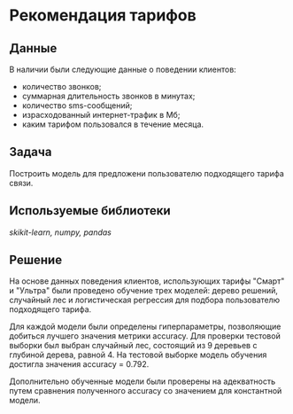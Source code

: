 # Рекомендация тарифов

## Данные

В наличии были следующие данные о поведении клиентов:
- количество звонков;
- суммарная длительность звонков в минутах;
- количество sms-сообщений;
- израсходованный интернет-трафик в Мб;
- каким тарифом пользовался в течение месяца.

## Задача

Построить модель для предложени пользователю подходящего тарифа связи.

## Используемые библиотеки

*skikit-learn, numpy, pandas*

## Решение

На основе данных поведения клиентов, использующих тарифы "Смарт" и "Ультра" были проведено обучение трех моделей: дерево решений, случайный лес и логистическая регрессия для подбора пользователю подходящего тарифа.

Для каждой модели были определены гиперпараметры, позволяющие добиться лучшего значения метрики accuracy. Для проверки тестовой выборки был выбран случайный лес, состоящий из 9 деревьев с глубиной дерева, равной 4. На тестовой выборке модель обучения достигла значения accuracy = 0.792.

Дополнительно обученные модели были проверены на адекватность путем сравнения полученного accuracy со значением для константной модели.

